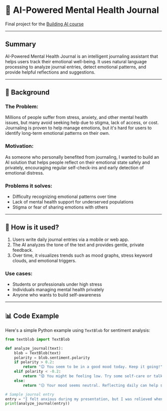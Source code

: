 # 🤖 AI-Powered Mental Health Journal

Final project for the [Building AI course](https://www.elementsofai.com/)

---

##  Summary

AI-Powered Mental Health Journal is an intelligent journaling assistant that helps users track their emotional well-being. It uses natural language processing to analyze journal entries, detect emotional patterns, and provide helpful reflections and suggestions.

---

## 🧠 Background

### The Problem:
Millions of people suffer from stress, anxiety, and other mental health issues, but many avoid seeking help due to stigma, lack of access, or cost. Journaling is proven to help manage emotions, but it's hard for users to identify long-term emotional patterns on their own.

### Motivation:
As someone who personally benefited from journaling, I wanted to build an AI solution that helps people reflect on their emotional state safely and privately, encouraging regular self-check-ins and early detection of emotional distress.

### Problems it solves:
- Difficulty recognizing emotional patterns over time
- Lack of mental health support for underserved populations
- Stigma or fear of sharing emotions with others

---

## 🔧 How is it used?

1. Users write daily journal entries via a mobile or web app.
2. The AI analyzes the tone of the text and provides gentle, private feedback.
3. Over time, it visualizes trends such as mood graphs, stress keyword clouds, and emotional triggers.

### Use cases:
- Students or professionals under high stress
- Individuals managing mental health privately
- Anyone who wants to build self-awareness

---

## 📊 Code Example

Here's a simple Python example using `TextBlob` for sentiment analysis:

```python
from textblob import TextBlob

def analyze_journal(text):
    blob = TextBlob(text)
    polarity = blob.sentiment.polarity
    if polarity > 0.2:
        return "😊 You seem to be in a good mood today. Keep it going!"
    elif polarity < -0.2:
        return "😟 You might be feeling low. Try some self-care or talk to a friend."
    else:
        return "😐 Your mood seems neutral. Reflecting daily can help spot trends."

# Sample journal entry
entry = "I felt anxious during my presentation, but I was relieved when it was over."
print(analyze_journal(entry))
